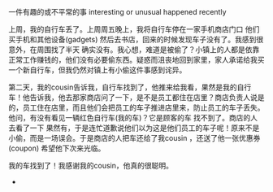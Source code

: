 
一件有趣的或不平常的事 interesting or unusual happened recently

上周，我的自行车丢了。上周周五晚上，我将自行车停在一家手机商店门口 他们买手机和其他设备(gadgets) 然后去书店，回来的时候发现车子没有了。我感到很意外，在周围找了半天 确实没有。我心想，难道是被偷了？小镇上的人都是依靠正常工作赚钱的，他们没有必要偷东西。疑惑而沮丧地回到家里，家人承诺给我买一个新自行车，但我仍然对镇上有小偷这件事感到诧异。

第二天，我的cousin告诉我，自行车找到了，他推来给我看，果然是我的自行车！他告诉我，他去那家商店问了一下，是不是员工都住在店里？商店负责人说是的，员工住在店里，而且他们会把员工的车子推进店里来，防止员工的车子丢失。他问，有没有看见一辆红色自行车(我的车)？它是顾客的车 找不到了。商店的人去看了一下 果然有，于是连忙道歉说他们以为这是他们员工的车子呢！原来不是小偷，而是一场误会。于是商店的人把车还给了我cousin ，还送了他一张优惠券(coupon) 希望他下次来光临。

我的车找到了！我感谢我的cousin，他真的很聪明。

-
